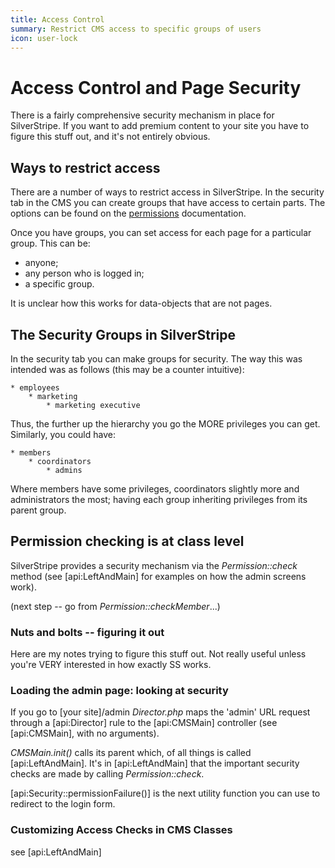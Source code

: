 ```yaml
---
title: Access Control
summary: Restrict CMS access to specific groups of users
icon: user-lock
---
```


# Access Control and Page Security

There is a fairly comprehensive security mechanism in place for SilverStripe. If you want to add premium content to your
site you have to figure this stuff out, and it's not entirely obvious. 

## Ways to restrict access

There are a number of ways to restrict access in SilverStripe.  In the security tab in the CMS you can create groups
that have access to certain parts.  The options can be found on the [permissions](/developer_guides/security/permissions) documentation. 

Once you have groups, you can set access for each page for a particular group.  This can be:
* anyone;
* any person who is logged in;
* a specific group.

It is unclear how this works for data-objects that are not pages.

## The Security Groups in SilverStripe

In the security tab you can make groups for security.  The way this was intended was as follows (this may be a counter
intuitive):

	* employees
		* marketing
			* marketing executive

Thus, the further up the hierarchy you go the MORE privileges you can get.  Similarly, you could have:

	* members
		* coordinators
			* admins

Where members have some privileges, coordinators slightly more and administrators the most; having each group inheriting
privileges from its parent group.     

## Permission checking is at class level

SilverStripe provides a security mechanism via the *Permission::check* method (see [api:LeftAndMain] for examples on how
the admin screens work).

(next step -- go from *Permission::checkMember*...)

### Nuts and bolts -- figuring it out

Here are my notes trying to figure this stuff out. Not really useful unless you're VERY interested in how exactly SS
works.


### Loading the admin page: looking at security

If you go to [your site]/admin *Director.php* maps the 'admin' URL request through a [api:Director] rule to the
[api:CMSMain] controller (see [api:CMSMain], with no arguments). 

*CMSMain.init()* calls its parent which, of all things is called [api:LeftAndMain]. It's in [api:LeftAndMain] that the
important security checks are made by calling *Permission::check*. 

[api:Security::permissionFailure()] is the next utility function you can use to redirect to the login form. 

### Customizing Access Checks in CMS Classes

see [api:LeftAndMain]
